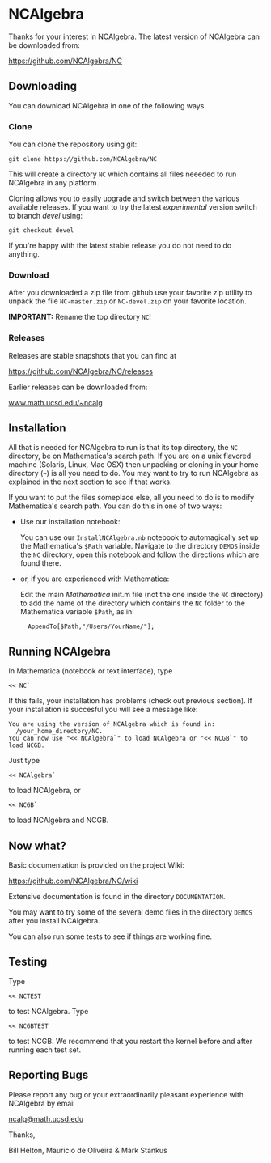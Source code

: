 # NCAlgebra

Thanks for your interest in NCAlgebra. The latest version of NCAlgebra
can be downloaded from:

https://github.com/NCAlgebra/NC

## Downloading

You can download NCAlgebra in one of the following ways.

### Clone

You can clone the repository using git:

    git clone https://github.com/NCAlgebra/NC

This will create a directory `NC` which contains all files neeeded to
run NCAlgebra in any platform.

Cloning allows you to easily upgrade and switch between the various
available releases. If you want to try the latest *experimental*
version switch to branch *devel* using:

    git checkout devel

If you're happy with the latest stable release you do not need to
do anything.

### Download

After you downloaded a zip file from github use your favorite zip
utility to unpack the file `NC-master.zip` or `NC-devel.zip` on your
favorite location.

**IMPORTANT:** Rename the top directory `NC`!

### Releases

Releases are stable snapshots that you can find at

https://github.com/NCAlgebra/NC/releases

Earlier releases can be downloaded from:

www.math.ucsd.edu/~ncalg

## Installation

All that is needed for NCAlgebra to run is that its top directory, the
`NC` directory, be on Mathematica's search path. If you are on a unix
flavored machine (Solaris, Linux, Mac OSX) then unpacking or cloning
in your home directory (`~`) is all you need to do. You may want to try
to run NCAlgebra as explained in the next section to see if that
works.

If you want to put the files someplace else, all you need to do is to
modify Mathematica's search path. You can do this in one of two ways:

* Use our installation notebook: 

  You can use our `InstallNCAlgebra.nb` notebook to automagically set up the Mathematica's `$Path` variable. Navigate to the directory `DEMOS` inside the `NC` directory, open this notebook and follow the directions which are found there.

* or, if you are experienced with Mathematica: 

  Edit the main *Mathematica* init.m file (not the one inside the `NC` directory) to add the name of the directory which contains the `NC` folder to the Mathematica variable `$Path`, as in:

        AppendTo[$Path,"/Users/YourName/"];

## Running NCAlgebra

In Mathematica (notebook or text interface), type

    << NC`

If this fails, your installation has problems (check out previous
section). If your installation is succesful you will see a message
like:

    You are using the version of NCAlgebra which is found in:
      /your_home_directory/NC.
    You can now use "<< NCAlgebra`" to load NCAlgebra or "<< NCGB`" to load NCGB.

Just type 

    << NCAlgebra`

to load NCAlgebra, or

    << NCGB`

to load NCAlgebra and NCGB.

## Now what?

Basic documentation is provided on the project Wiki:

https://github.com/NCAlgebra/NC/wiki

Extensive documentation is found in the directory `DOCUMENTATION`.

You may want to try some of the several demo files in the directory
`DEMOS` after you install NCAlgebra.

You can also run some tests to see if things are working fine.

## Testing

Type 

    << NCTEST

to test NCAlgebra. Type 

    << NCGBTEST

to test NCGB. We recommend that you restart the kernel before and
after running each test set.

## Reporting Bugs

Please report any bug or your extraordinarily pleasant experience with
NCAlgebra by email

ncalg@math.ucsd.edu

Thanks,

Bill Helton, Mauricio de Oliveira & Mark Stankus
